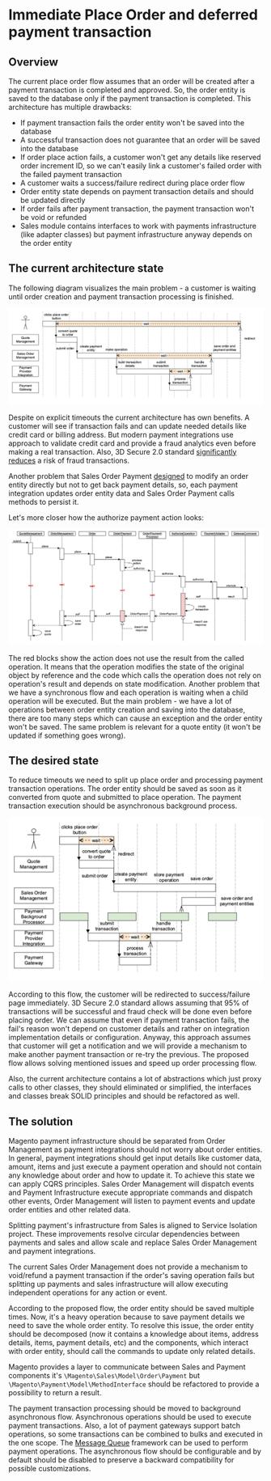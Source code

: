 # Immediate Place Order and deferred payment transaction

## Overview

The current place order flow assumes that an order will be created after a payment transaction is completed and approved. So, the order entity is saved to the database only if the payment transaction is completed. This architecture has multiple drawbacks:

- If payment transaction fails the order entity won't be saved into the database
- A successful transaction does not guarantee that an order will be saved into the database
- If order place action fails, a customer won't get any details like reserved order increment ID, so we can't easily link a customer's failed order with the failed payment transaction
- A customer waits a success/failure redirect during place order flow
- Order entity state depends on payment transaction details and should be updated directly
- If order fails after payment transaction, the payment transaction won't be void or refunded
- Sales module contains interfaces to work with payments infrastructure (like adapter classes) but payment infrastructure anyway depends on the order entity

## The current architecture state

The following diagram visualizes the main problem - a customer is waiting until order creation and payment transaction processing is finished.

![The current place order flow](img/current_place_order_flow.png)

Despite on explicit timeouts the current architecture has own benefits. A customer will see if transaction fails and can update needed details like credit card or billing address. But modern payment integrations use approach to validate credit card and provide a fraud analytics even before making a real transaction. Also, 3D Secure 2.0 standard [significantly reduces](https://usa.visa.com/dam/VCOM/global/visa-everywhere/documents/visa-3d-secure-2-program-infographic.pdf) a risk of fraud transactions.

Another problem that Sales Order Payment [designed](https://github.com/magento/magento2/blob/2.3-develop/app/code/Magento/Sales/Model/Order/Payment.php#L341-L393) to modify an order entity directly but not to get back payment details, so, each payment integration updates order entity data and Sales Order Payment calls methods to persist it.

Let's more closer how the authorize payment action looks:

![Authorize payment action](img/authorize_payment_action.png)

The red blocks show the action does not use the result from the called operation. It means that the operation modifies the state of the original object by reference and the code which calls the operation does not rely on operation's result and depends on state modification. Another problem that we have a synchronous flow and each operation is waiting when a child operation will be executed. But the main problem - we have a lot of operations between order entity creation and saving into the database, there are too many steps which can cause an exception and the order entity won't be saved. The same problem is relevant for a quote entity (it won't be updated if something goes wrong).

## The desired state

To reduce timeouts we need to split up place order and processing payment transaction operations. The order entity should be saved as soon as it converted from quote and submitted to place operation. The payment transaction execution should be asynchronous background process.

![Desired place order flow](img/desired_place_order_flow.png)

According to this flow, the customer will be redirected to success/failure page immediately. 3D Secure 2.0 standard allows assuming that 95% of transactions will be successful and fraud check will be done even before placing order. We can assume that even if payment transaction fails, the fail's reason won't depend on customer details and rather on integration implementation details or configuration. Anyway, this approach assumes that customer will get a notification and we will provide a mechanism to make another payment transaction or re-try the previous. The proposed flow allows solving mentioned issues and speed up order processing flow.

Also, the current architecture contains a lot of abstractions which just proxy calls to other classes, they should eliminated or simplified, the interfaces and classes break SOLID principles and should be refactored as well.

## The solution

Magento payment infrastructure should be separated from Order Management as payment integrations should not worry about order entities. In general, payment integrations should get input details like customer data, amount, items and just execute a payment operation and should not contain any knowledge about order and how to update it. To achieve this state we can apply CQRS principles. Sales Order Management will dispatch events and Payment Infrastructure execute appropriate commands and dispatch other events, Order Management will listen to payment events and update order entities and other related data.

Splitting payment's infrastructure from Sales is aligned to Service Isolation project. These improvements resolve circular dependencies between payments and sales and allow scale and replace Sales Order Management and payment integrations.

The current Sales Order Management does not provide a mechanism to void/refund a payment transaction if the order's saving operation fails but splitting up payments and sales infrastructure will allow executing independent operations for any action or event.

According to the proposed flow, the order entity should be saved multiple times. Now, it's a heavy operation because to save payment details we need to save the whole order entity. To resolve this issue, the order entity should be decomposed (now it contains a knowledge about items, address details, items, payment details, etc) and the components, which interact with order entity, should call the commands to update only related details.

Magento provides a layer to communicate between Sales and Payment components it's `\Magento\Sales\Model\Order\Payment` but `\Magento\Payment\Model\MethodInterface` should be refactored to provide a possibility to return a result.

The payment transaction processing should be moved to background asynchronous flow. Asynchronous operations should be used to execute payment transactions. Also, a lot of payment gateways support batch operations, so some transactions can be combined to bulks and executed in the one scope. The [Message Queue](https://devdocs.magento.com/guides/v2.3/extension-dev-guide/message-queues/message-queues.html) framework can be used to perform payment operations. The asynchronous flow should be configurable and by default should be disabled to preserve a backward compatibility for possible customizations.